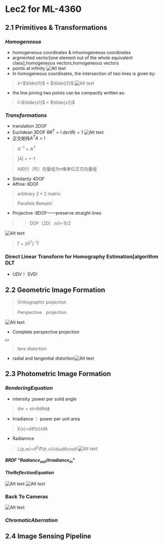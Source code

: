 # Lec2 for ML-4360
## 2.1 Primitives & Transformations
### $Homogeneous$ 
* homogeneous coordinates & inhomogeneous coordinates
* argmented vector[one element out of the whole equivalent class],homogeneous vectors,homogeneous vectors
* points at infinity
![Alt text](<a.png>)
* In homogeneous coordinates, the intersection of two lines is given by:
>$\tilde{x}$=$\tilde{l1}$ × $\tilde{l2}$ 
![Alt text](<b.png>)
* the line joining two points can be compactly written as:
> $\tilde{l}$=$\tilde{x1}$ × $\tilde{x2}$ 

### $Transformations$
* translation 2DOF
* Euclidean 3DOF $RR^T=I \ der(R)=1$
![Alt text](<c.png>)
* 正交矩阵$A^TA=I$

>$A^{-1}=A^T$

>$\left|A\right|$ = +-1

>A的行（列）向量组为n维单位正交向量组
* Similarity 4DOF
* Affine: 6DOF
>arbitrary $2×2$ matrix

> Parallels Remain!
* Projective :8DOF——preserve straight lines
>> DOF（2D）:n(n-1)/2

![Alt text](<d.png>)
>$\tilde{l}'$ = $(\tilde{H}^T)^{-1}$$\tilde{l}$
### Direct Linear Transform for Homography Estimation[algorithm DLT
* UDV！ SVD!
## 2.2 Geometric Image Formation
>Orthographic projection

>Perspective　projection

![Alt text](e.png)
* Complete perspective projection

<img src="/Users/lily/Desktop/Lily-s-Note/docs/CV/ML-4360/BS/8.png" alt="8" style="zoom:50%;" />

>lens distortion

* radial and tangential distortion![Alt text](f.png)
## 2.3 Photometric Image Formation
### $Rendering Equation$
* intensity :power per solid angle
>$dw=\sin\theta$$d\theta$$d\phi$
* Irradiance ： power per unit area
>E(x)=d$\Phi(x)$/dA
* Radiannce
>L(p,w)=$d^2\Phi(p,\omega)$/$d\omega$$dAcos\theta$
![Alt text](<g.png>)
#### $BRDF$ "$Radiance_{out}/Irradiance_{in}$"
#### $The Reflection Equation$
![Alt text](<i.png>)
![Alt text](h.png)

### Back To Cameras
![Alt text](<j.png>)
### $Chromatic Aberration$
## 2.4 Image Sensing Pipeline